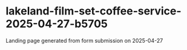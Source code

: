 # lakeland-film-set-coffee-service-2025-04-27-b5705
Landing page generated from form submission on 2025-04-27
